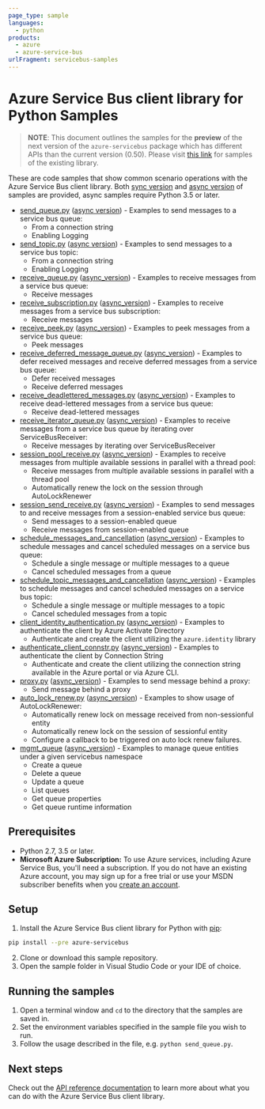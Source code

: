 ```yaml
---
page_type: sample
languages:
  - python
products:
  - azure
  - azure-service-bus
urlFragment: servicebus-samples
---
```


# Azure Service Bus client library for Python Samples

> **NOTE**: This document outlines the samples for the **preview** of the next version of the `azure-servicebus` package
> which has different APIs than the current version (0.50). Please visit [this link](https://github.com/Azure/azure-sdk-for-python/tree/servicebus_v0.50.3/sdk/servicebus/azure-servicebus/samples) for samples of the existing library.

These are code samples that show common scenario operations with the Azure Service Bus client library.
Both [sync version](https://github.com/Azure/azure-sdk-for-python/tree/master/sdk/servicebus/azure-servicebus/samples/sync_samples) and [async version](https://github.com/Azure/azure-sdk-for-python/tree/master/sdk/servicebus/azure-servicebus/samples/async_samples) of samples are provided, async samples require Python 3.5 or later.

- [send_queue.py](https://github.com/Azure/azure-sdk-for-python/tree/master/sdk/servicebus/azure-servicebus/samples/sync_samples/send_queue.py) ([async version](https://github.com/Azure/azure-sdk-for-python/tree/master/sdk/servicebus/azure-servicebus/samples/async_samples/send_queue_async.py)) - Examples to send messages to a service bus queue:
    - From a connection string
    - Enabling Logging
- [send_topic.py](https://github.com/Azure/azure-sdk-for-python/tree/master/sdk/servicebus/azure-servicebus/samples/sync_samples/send_topic.py) ([async version](https://github.com/Azure/azure-sdk-for-python/tree/master/sdk/servicebus/azure-servicebus/samples/async_samples/send_topic_async.py)) - Examples to send messages to a service bus topic:
    - From a connection string
    - Enabling Logging
- [receive_queue.py](https://github.com/Azure/azure-sdk-for-python/tree/master/sdk/servicebus/azure-servicebus/samples/sync_samples/receive_queue.py) ([async_version](https://github.com/Azure/azure-sdk-for-python/tree/master/sdk/servicebus/azure-servicebus/samples/async_samples/receive_queue_async.py)) - Examples to receive messages from a service bus queue:
    - Receive messages
- [receive_subscription.py](https://github.com/Azure/azure-sdk-for-python/tree/master/sdk/servicebus/azure-servicebus/samples/sync_samples/receive_subscription.py) ([async_version](https://github.com/Azure/azure-sdk-for-python/tree/master/sdk/servicebus/azure-servicebus/samples/async_samples/receive_subscription_async.py)) - Examples to receive messages from a service bus subscription:
    - Receive messages
- [receive_peek.py](https://github.com/Azure/azure-sdk-for-python/tree/master/sdk/servicebus/azure-servicebus/samples/sync_samples/receive_peek.py) ([async_version](https://github.com/Azure/azure-sdk-for-python/tree/master/sdk/servicebus/azure-servicebus/samples/async_samples/receive_peek_async.py)) - Examples to peek messages from a service bus queue:
    - Peek messages
- [receive_deferred_message_queue.py](https://github.com/Azure/azure-sdk-for-python/tree/master/sdk/servicebus/azure-servicebus/samples/sync_samples/receive_deferred_message_queue.py) ([async_version](https://github.com/Azure/azure-sdk-for-python/tree/master/sdk/servicebus/azure-servicebus/samples/async_samples/receive_deferred_message_queue_async.py)) - Examples to defer received messages and receive deferred messages from a service bus queue:
    - Defer received messages
    - Receive deferred messages
- [receive_deadlettered_messages.py](https://github.com/Azure/azure-sdk-for-python/tree/master/sdk/servicebus/azure-servicebus/samples/sync_samples/receive_deadlettered_messages.py) ([async_version](https://github.com/Azure/azure-sdk-for-python/tree/master/sdk/servicebus/azure-servicebus/samples/async_samples/receive_deadlettered_messages_async.py)) - Examples to receive dead-lettered messages from a service bus queue:
    - Receive dead-lettered messages
- [receive_iterator_queue.py](https://github.com/Azure/azure-sdk-for-python/tree/master/sdk/servicebus/azure-servicebus/samples/sync_samples/receive_iterator_queue.py) ([async_version](https://github.com/Azure/azure-sdk-for-python/tree/master/sdk/servicebus/azure-servicebus/samples/async_samples/receive_iterator_queue_async.py)) - Examples to receive messages from a service bus queue by iterating over ServiceBusReceiver:
    - Receive messages by iterating over ServiceBusReceiver
- [session_pool_receive.py](https://github.com/Azure/azure-sdk-for-python/tree/master/sdk/servicebus/azure-servicebus/samples/sync_samples/session_pool_receive.py) ([async_version](https://github.com/Azure/azure-sdk-for-python/tree/master/sdk/servicebus/azure-servicebus/samples/async_samples/session_pool_receive_async.py)) - Examples to receive messages from multiple available sessions in parallel with a thread pool:
    - Receive messages from multiple available sessions in parallel with a thread pool
    - Automatically renew the lock on the session through AutoLockRenewer
- [session_send_receive.py](https://github.com/Azure/azure-sdk-for-python/tree/master/sdk/servicebus/azure-servicebus/samples/sync_samples/session_send_receive.py) ([async_version](https://github.com/Azure/azure-sdk-for-python/tree/master/sdk/servicebus/azure-servicebus/samples/async_samples/session_send_receive_async.py)) - Examples to send messages to and receive messages from a session-enabled service bus queue:
    - Send messages to a session-enabled queue
    - Receive messages from session-enabled queue
- [schedule_messages_and_cancellation](https://github.com/Azure/azure-sdk-for-python/tree/master/sdk/servicebus/azure-servicebus/samples/sync_samples/schedule_messages_and_cancellation.py) ([async_version](https://github.com/Azure/azure-sdk-for-python/tree/master/sdk/servicebus/azure-servicebus/samples/async_samples/schedule_messages_and_cancellation_async.py)) - Examples to schedule messages and cancel scheduled messages on a service bus queue:
    - Schedule a single message or multiple messages to a queue
    - Cancel scheduled messages from a queue
- [schedule_topic_messages_and_cancellation](https://github.com/Azure/azure-sdk-for-python/tree/master/sdk/servicebus/azure-servicebus/samples/sync_samples/schedule_topic_messages_and_cancellation.py) ([async_version](https://github.com/Azure/azure-sdk-for-python/tree/master/sdk/servicebus/azure-servicebus/samples/async_samples/schedule_topic_messages_and_cancellation_async.py)) - Examples to schedule messages and cancel scheduled messages on a service bus topic:
    - Schedule a single message or multiple messages to a topic
    - Cancel scheduled messages from a topic
- [client_identity_authentication.py](https://github.com/Azure/azure-sdk-for-python/tree/master/sdk/servicebus/azure-servicebus/samples/sync_samples/client_identity_authentication.py) ([async_version](https://github.com/Azure/azure-sdk-for-python/tree/master/sdk/servicebus/azure-servicebus/samples/async_samples/client_identity_authentication_async.py)) - Examples to authenticate the client by Azure Activate Directory
    - Authenticate and create the client utilizing the `azure.identity` library
- [authenticate_client_connstr.py](https://github.com/Azure/azure-sdk-for-python/blob/master/sdk/servicebus/azure-servicebus/samples/sync_samples/authenticate_client_connstr.py) ([async_version](https://github.com/Azure/azure-sdk-for-python/blob/master/sdk/servicebus/azure-servicebus/samples/async_samples/authenticate_client_connstr_async.py)) - Examples to authenticate the client by Connection String
    - Authenticate and create the client utilizing the connection string available in the Azure portal or via Azure CLI.
- [proxy.py](https://github.com/Azure/azure-sdk-for-python/blob/master/sdk/servicebus/azure-servicebus/samples/sync_samples/proxy.py) ([async_version](https://github.com/Azure/azure-sdk-for-python/blob/master/sdk/servicebus/azure-servicebus/samples/async_samples/proxy_async.py)) - Examples to send message behind a proxy:
    - Send message behind a proxy
- [auto_lock_renew.py](https://github.com/Azure/azure-sdk-for-python/tree/master/sdk/servicebus/azure-servicebus/samples/sync_samples/auto_lock_renew.py) ([async_version](https://github.com/Azure/azure-sdk-for-python/tree/master/sdk/servicebus/azure-servicebus/samples/async_samples/auto_lock_renew_async.py)) - Examples to show usage of AutoLockRenewer:
    - Automatically renew lock on message received from non-sessionful entity
    - Automatically renew lock on the session of sessionful entity
    - Configure a callback to be triggered on auto lock renew failures.
- [mgmt_queue](https://github.com/Azure/azure-sdk-for-python/tree/master/sdk/servicebus/azure-servicebus/samples/sync_samples/mgmt_queue.py) ([async_version](https://github.com/Azure/azure-sdk-for-python/tree/master/sdk/servicebus/azure-servicebus/samples/async_samples/mgmt_queue_async.py)) - Examples to manage queue entities under a given servicebus namespace
    - Create a queue
    - Delete a queue
    - Update a queue
    - List queues
    - Get queue properties
    - Get queue runtime information


## Prerequisites
- Python 2.7, 3.5 or later.
- **Microsoft Azure Subscription:**  To use Azure services, including Azure Service Bus, you'll need a subscription.
If you do not have an existing Azure account, you may sign up for a free trial or use your MSDN subscriber benefits when you [create an account](https://account.windowsazure.com/Home/Index).

## Setup

1. Install the Azure Service Bus client library for Python with [pip](https://pypi.org/project/pip/):
```bash
pip install --pre azure-servicebus
```
2. Clone or download this sample repository.
3. Open the sample folder in Visual Studio Code or your IDE of choice.

## Running the samples

1. Open a terminal window and `cd` to the directory that the samples are saved in.
2. Set the environment variables specified in the sample file you wish to run.
3. Follow the usage described in the file, e.g. `python send_queue.py`.

## Next steps

Check out the [API reference documentation](https://azuresdkdocs.blob.core.windows.net/$web/python/azure-servicebus/latest/index.html) to learn more about
what you can do with the Azure Service Bus client library.
